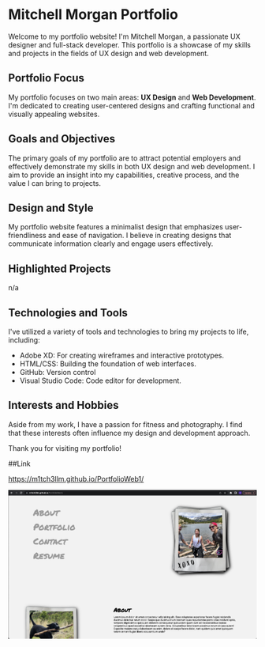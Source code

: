 # Mitchell Morgan Portfolio

Welcome to my portfolio website! I'm Mitchell Morgan, a passionate UX designer and full-stack developer. This portfolio is a showcase of my skills and projects in the fields of UX design and web development.

## Portfolio Focus

My portfolio focuses on two main areas: **UX Design** and **Web Development**. I'm dedicated to creating user-centered designs and crafting functional and visually appealing websites.

## Goals and Objectives

The primary goals of my portfolio are to attract potential employers and effectively demonstrate my skills in both UX design and web development. I aim to provide an insight into my capabilities, creative process, and the value I can bring to projects.

## Design and Style

My portfolio website features a minimalist design that emphasizes user-friendliness and ease of navigation. I believe in creating designs that communicate information clearly and engage users effectively.

## Highlighted Projects

n/a

## Technologies and Tools

I've utilized a variety of tools and technologies to bring my projects to life, including:

- Adobe XD: For creating wireframes and interactive prototypes.
- HTML/CSS: Building the foundation of web interfaces.
- GitHub: Version control
- Visual Studio Code: Code editor for development.

## Interests and Hobbies

Aside from my work, I have a passion for fitness and photography. I find that these interests often influence my design and development approach.

Thank you for visiting my portfolio!

##Link

https://m1tch3llm.github.io/PortfolioWeb1/

![Web Deployment](/assets/portwebsnap.png)
